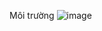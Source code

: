 Môi trường
![image](https://github.com/user-attachments/assets/de4b8fe6-1544-4d47-85bb-abcc01456226)
